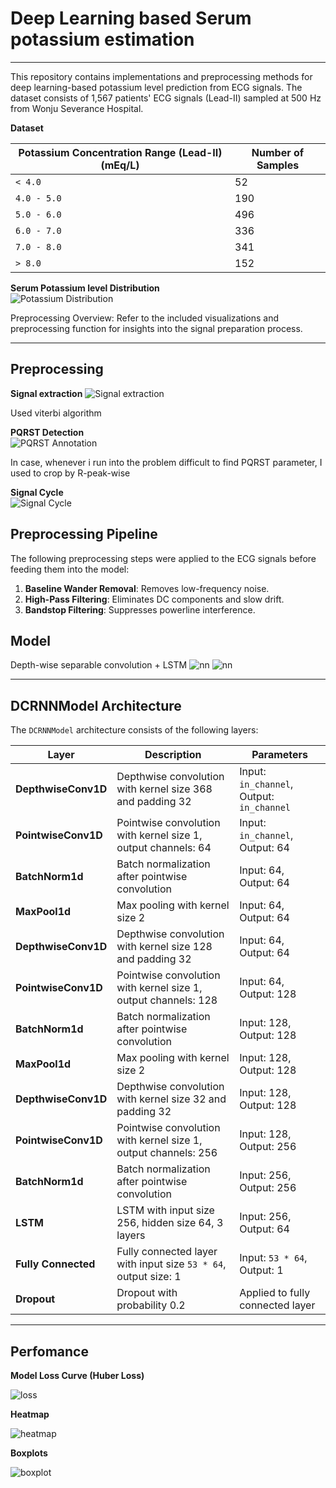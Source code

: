 # Deep Learning based Serum potassium estimation
***

This repository contains implementations and preprocessing methods for deep learning-based potassium level prediction from ECG signals. The dataset consists of 1,567 patients' ECG signals (Lead-II) sampled at 500 Hz from Wonju Severance Hospital.

**Dataset**

| Potassium Concentration Range (Lead-II) (mEq/L) | Number of Samples |
|---------------------------------------|-------------------|
| `< 4.0`                               | 52                |
| `4.0 - 5.0`                           | 190               |
| `5.0 - 6.0`                           | 496               |
| `6.0 - 7.0`                           | 336               |
| `7.0 - 8.0`                           | 341               |
| `> 8.0`                               | 152               |

**Serum Potassium level Distribution**  
   ![Potassium Distribution](https://ifh.cc/g/cFKT1Q.png)

Preprocessing Overview: Refer to the included visualizations and preprocessing function for insights into the signal preparation process.

---

## Preprocessing

**Signal extraction**
  ![Signal extraction](https://ifh.cc/g/lRoHf9.png)

Used viterbi algorithm

**PQRST Detection**  
   ![PQRST Annotation](https://ifh.cc/g/mWLP8Q.png)

In case, whenever i run into the problem difficult to find PQRST parameter, I used to crop by R-peak-wise
   
**Signal Cycle**  
   ![Signal Cycle](https://ifh.cc/g/LX4y0y.png) 


## Preprocessing Pipeline

The following preprocessing steps were applied to the ECG signals before feeding them into the model:
1. **Baseline Wander Removal**: Removes low-frequency noise.
2. **High-Pass Filtering**: Eliminates DC components and slow drift.
3. **Bandstop Filtering**: Suppresses powerline interference.

## Model
Depth-wise separable convolution + LSTM
  ![nn](https://ifh.cc/g/gmlLSQ.png)
  ![nn](https://ifh.cc/g/gl5D4f.png)

---

## DCRNNModel Architecture

The `DCRNNModel` architecture consists of the following layers:

| Layer                 | Description                                                                                   | Parameters                     |
|-----------------------|-----------------------------------------------------------------------------------------------|--------------------------------|
| **DepthwiseConv1D**   | Depthwise convolution with kernel size 368 and padding 32                                     | Input: `in_channel`, Output: `in_channel` |
| **PointwiseConv1D**   | Pointwise convolution with kernel size 1, output channels: 64                                 | Input: `in_channel`, Output: 64 |
| **BatchNorm1d**       | Batch normalization after pointwise convolution                                               | Input: 64, Output: 64          |
| **MaxPool1d**         | Max pooling with kernel size 2                                                               | Input: 64, Output: 64          |
| **DepthwiseConv1D**   | Depthwise convolution with kernel size 128 and padding 32                                     | Input: 64, Output: 64          |
| **PointwiseConv1D**   | Pointwise convolution with kernel size 1, output channels: 128                                | Input: 64, Output: 128         |
| **BatchNorm1d**       | Batch normalization after pointwise convolution                                               | Input: 128, Output: 128        |
| **MaxPool1d**         | Max pooling with kernel size 2                                                               | Input: 128, Output: 128        |
| **DepthwiseConv1D**   | Depthwise convolution with kernel size 32 and padding 32                                      | Input: 128, Output: 128        |
| **PointwiseConv1D**   | Pointwise convolution with kernel size 1, output channels: 256                                | Input: 128, Output: 256        |
| **BatchNorm1d**       | Batch normalization after pointwise convolution                                               | Input: 256, Output: 256        |
| **LSTM**              | LSTM with input size 256, hidden size 64, 3 layers                                           | Input: 256, Output: 64         |
| **Fully Connected**   | Fully connected layer with input size `53 * 64`, output size: 1                              | Input: `53 * 64`, Output: 1    |
| **Dropout**           | Dropout with probability 0.2                                                                 | Applied to fully connected layer |


---
## Perfomance

**Model Loss Curve (Huber Loss)**  

  ![loss](https://ifh.cc/g/8zbZwt.png)

**Heatmap**

  ![heatmap](https://ifh.cc/g/2Mcs0B.png)

**Boxplots**

  ![boxplot](https://ifh.cc/g/wVvvQc.png)
